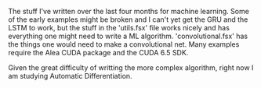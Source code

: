 The stuff I've written over the last four months for machine learning. Some of the early examples might be broken and I can't yet get the GRU and the LSTM to work, but the stuff in the 'utils.fsx' file works nicely and has everything one might need to write a ML algorithm. 'convolutional.fsx' has the things one would need to make a convolutional net. Many examples require the Alea CUDA package and the CUDA 6.5 SDK.

Given the great difficulty of writting the more complex algorithm, right now I am studying Automatic Differentiation.